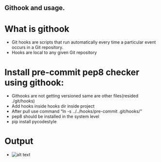 ## Githook and usage.

# What is githook
- Git hooks are scripts that run automatically every time a particular event occurs in a Git repository.
- Hooks are local to any given Git repository


# Install pre-commit pep8 checker using githook:
- Githooks are not getting versioned same are other files(resided ./git/hooks)
- Add hooks inside hooks dir inside project
- After pull use command “ln -s ../../hooks/pre-commit .git/hooks/”
- pep8 should be installed  in the system level
- pip install pycodestyle

# Output
- ![alt text](https://image.ibb.co/gnOgzd/Screenshot_from_2018_06_12_16_02_40.png)